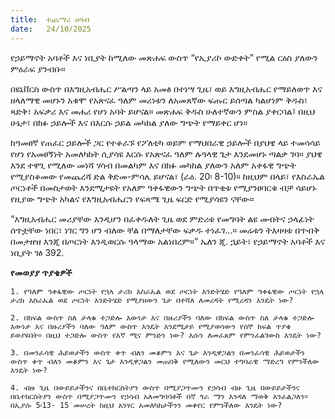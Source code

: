 ```yaml
---
title:  ተጨማሪ ሀሳብ
date:   24/10/2025
---
```


የኃይማኖት አባቶች እና ነቢያት ከሚለው መጽሐፍ ውስጥ “የኢያሪኮ ውድቀት” የሚል ርዕስ ያለውን ምዕራፍ ያንብቡ።

በዩኒቨርስ ውስጥ በእግዚአብሔር ሥልጣን ላይ አመፅ በተነሣ ጊዜ፣ ወይ እግዚአብሔር የማይለወጥ እና ዘላለማዊ መሆኑን አቁሞ የአጽናፈ ዓለም መሪነቱን ለአመጸኛው ፍጡር ይሰጣል ካልሆነም ቅዱስ፣ ጻድቅ፣ አፍቃሪ እና መሐሪ የሆነ አባት ይሆናል። መጽሐፍ ቅዱስ ሁለተኛውን ምስል ያቀርባል፤ በዚህ ሁኔታ፣ በክፉ ኃይሎች እና በእርሱ ኃይል መካከል ያለው ግጭት የማይቀር ሆነ።

ከዓመፀኛ የጠፈር ኃይሎች ጋር የተቆራኙ የፖለቲካ ወይም የማህበራዊ ኃይሎች በያህዌ ላይ ተመሳሳይ የሆነ የአመፀኝነት አመለካከት ሲያሳዩ እርሱ የአጽናፈ ዓለም ሉዓላዊ ጌታ እንደመሆኑ ጣልቃ ገባ። ያህዌ እንደ ተዋጊ የሚለው መነሻ ሃሳብ በመልካም እና በክፉ መካከል ያለውን አለም አቀፋዊ ግጭት የሚያስቆመው የመጨረሻ ድል ቅድመ-ምሳሌ ይሆናል፣ (ራዕ. 20፡ 8-10)። ከዚህም በላይ፣ የእስራኤል ጦርነቶች በመስታወት እንደሚታዩት የአለም ዓቀፋዊውን ግጭት በጥቂቱ የሚያንፀባርቁ ብቻ ሳይሆኑ የዚያው ግጭት አካልና የእግዚአብሔርን የፍጻሜ ጊዜ ፍርድ የሚያሳዩን ናቸው።

“እግዚአብሔር መሪያቸው እንዲሆን በፈቀዱለት ጊዜ ወደ ምድሪቱ የመግባት ልዩ መብትና ኃላፊነት ሰጥቷቸው ነበር፣ ነገር ግን ሆን ብለው ቸል በማለታቸው ፍቃዱ ተነፈገ…። መሬቱን ትእዛዛቱ በጥብቅ በመታዘዝ እንጂ በጦርነት እንዲወርሱ ዓላማው አልነበረም።” ኤለን ጂ. ኋይት፣ የኃይማኖት አባቶች እና ነቢያት ገፅ 392.

**የመወያያ ጥያቄዎች**

`1. የዓለም ዓቀፋዊው ጦርነት የኋላ ታሪክ እስራኤል ወደ ጦርነት እንድትሄድ የዓለም ዓቀፋዊው ጦርነት የኋላ ታሪክ እስራኤል ወደ ጦርነት እንድትሄድ የሚያዘውን ጌታ በተሻለ ለመረዳት የሚረዳን እንዴት ነው?`

`2. በክፍል ውስጥ ስለ ታላቁ ተጋድሎ እውነታ እና በዙሪያችን ባለው በክፍል ውስጥ ስለ ታላቁ ተጋድሎ እውነታ እና በዙሪያችን ባለው ዓለም ውስጥ እንዴት እንደሚታይ የሚያወሳውን የሰኞ ክፍል ጥያቄ ይወያዩበት። በዚህ ተጋድሎ ውስጥ የእኛ ሚና ምንድን ነው? እሱን ለመፈጸም የምንፈልገውስ እንዴት ነው?`

`3. በመንፈሳዊ ሕይወታችን ውስጥ ቀጥ ብለን መቆምን እና ጌታ እንዲዋጋልን በመንፈሳዊ ሕይወታችን ውስጥ ቀጥ ብለን መቆምን እና ጌታ እንዲዋጋልን መጠበቅ የሚለውን መርህ ተግባራዊ ማድረግ የምንችለው እንዴት ነው?`

`4. ብዙ ጊዜ በውይይታችንና በቤተክርስትያን ውስጥ በሚያጋጥሙን የኃሳብ ብዙ ጊዜ በውይይታችንና በቤተክርስትያን ውስጥ በሚያጋጥሙን የኃሳብ አለመግባባቶች በኛ ጎራ ማን እንዳለ ማወቅ እንፈልጋለን። በኢያሱ 5፡13- 15 መሠረት ከዚህ አንፃር አመለካከታችንን መቀየር የምንችለው እንዴት ነው?`